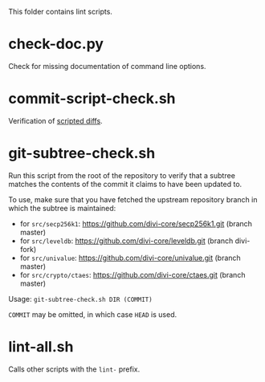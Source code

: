 This folder contains lint scripts.

check-doc.py
============
Check for missing documentation of command line options.

commit-script-check.sh
======================
Verification of [scripted diffs](/doc/developer-notes.md#scripted-diffs).

git-subtree-check.sh
====================
Run this script from the root of the repository to verify that a subtree matches the contents of
the commit it claims to have been updated to.

To use, make sure that you have fetched the upstream repository branch in which the subtree is
maintained:
* for `src/secp256k1`: https://github.com/divi-core/secp256k1.git (branch master)
* for `src/leveldb`: https://github.com/divi-core/leveldb.git (branch divi-fork)
* for `src/univalue`: https://github.com/divi-core/univalue.git (branch master)
* for `src/crypto/ctaes`: https://github.com/divi-core/ctaes.git (branch master)

Usage: `git-subtree-check.sh DIR (COMMIT)`

`COMMIT` may be omitted, in which case `HEAD` is used.

lint-all.sh
===========
Calls other scripts with the `lint-` prefix.
